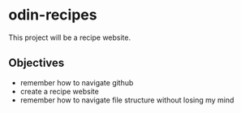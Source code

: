 # odin-recipes
This project will be a recipe website. 
## Objectives
- remember how to navigate github
- create a recipe website
- remember how to navigate file structure without losing my mind